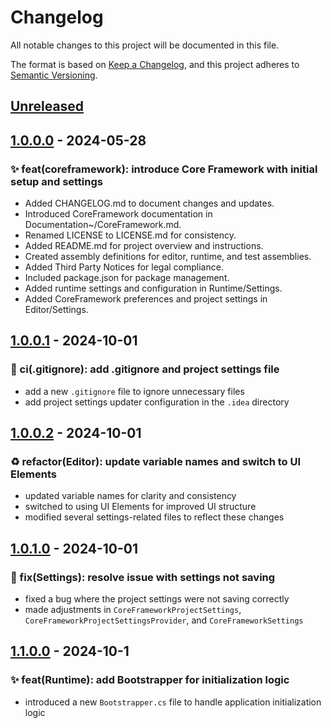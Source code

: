 # Changelog

All notable changes to this project will be documented in this file.

The format is based on [Keep a Changelog](https://keepachangelog.com/en/1.1.0/),
and this project adheres to [Semantic Versioning](https://semver.org/spec/v2.0.0.html).

## [Unreleased]

## [1.0.0.0] - 2024-05-28

### ✨ feat(coreframework): introduce Core Framework with initial setup and settings

- Added CHANGELOG.md to document changes and updates.
- Introduced CoreFramework documentation in Documentation~/CoreFramework.md.
- Renamed LICENSE to LICENSE.md for consistency.
- Added README.md for project overview and instructions.
- Created assembly definitions for editor, runtime, and test assemblies.
- Added Third Party Notices for legal compliance.
- Included package.json for package management.
- Added runtime settings and configuration in Runtime/Settings.
- Added CoreFramework preferences and project settings in Editor/Settings.

## [1.0.0.1] - 2024-10-01

### 🙈 ci(.gitignore): add .gitignore and project settings file

- add a new `.gitignore` file to ignore unnecessary files
- add project settings updater configuration in the `.idea` directory

## [1.0.0.2] - 2024-10-01

### ♻️ refactor(Editor): update variable names and switch to UI Elements

- updated variable names for clarity and consistency
- switched to using UI Elements for improved UI structure
- modified several settings-related files to reflect these changes

## [1.0.1.0] - 2024-10-01

### 🐛 fix(Settings): resolve issue with settings not saving

- fixed a bug where the project settings were not saving correctly
- made adjustments in `CoreFrameworkProjectSettings`, `CoreFrameworkProjectSettingsProvider`, and `CoreFrameworkSettings`

## [1.1.0.0] - 2024-10-1

### ✨ feat(Runtime): add Bootstrapper for initialization logic

- introduced a new `Bootstrapper.cs` file to handle application initialization logic

[unreleased]: https://github.com/JamesLaFritz/Unity6CoreFramework
[1.0.0.0]: https://github.com/JamesLaFritz/Unity6CoreFramework/commit/662e3a1daa66072d76d7eaebab442a1523257e1e
[1.0.0.1]: https://github.com/JamesLaFritz/Unity6CoreFramework/releases/tag/v1.0.0.1
[1.0.0.2]: https://github.com/JamesLaFritz/Unity6CoreFramework/releases/tag/v1.0.0.2
[1.0.1.0]: https://github.com/JamesLaFritz/Unity6CoreFramework/releases/tag/v1.0.1.0
[1.1.0.0]: https://github.com/JamesLaFritz/Unity6CoreFramework/releases/tag/v1.1.0.0
